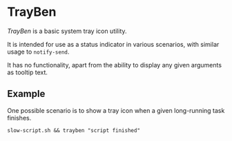 # TrayBen

*TrayBen* is a basic system tray icon utility.

It is intended for use as a status indicator in various scenarios, with similar usage to `notify-send`.

It has no functionality, apart from the ability to display any given arguments as tooltip text.

## Example

One possible scenario is to show a tray icon when a given long-running task finishes.

```shell
slow-script.sh && trayben "script finished"

```
